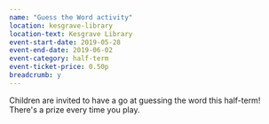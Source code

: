 ```yaml
---
name: "Guess the Word activity"
location: kesgrave-library
location-text: Kesgrave Library
event-start-date: 2019-05-28
event-end-date: 2019-06-02
event-category: half-term
event-ticket-price: 0.50p
breadcrumb: y
---
```


Children are invited to have a go at guessing the word this half-term! There's a prize every time you play.
